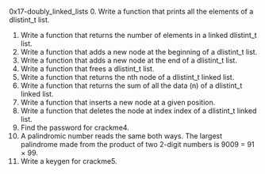 0x17-doubly_linked_lists
0. Write a function that prints all the elements of a dlistint_t list.
1. Write a function that returns the number of elements in a linked dlistint_t list.
2. Write a function that adds a new node at the beginning of a dlistint_t list.
3. Write a function that adds a new node at the end of a dlistint_t list.
4. Write a function that frees a dlistint_t list.
5. Write a function that returns the nth node of a dlistint_t linked list.
6. Write a function that returns the sum of all the data (n) of a dlistint_t linked list.
7. Write a function that inserts a new node at a given position.
8. Write a function that deletes the node at index index of a dlistint_t linked list.
9. Find the password for crackme4.
10. A palindromic number reads the same both ways. The largest palindrome made from the product of two 2-digit numbers is 9009 = 91 × 99.
11. Write a keygen for crackme5.
